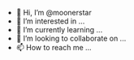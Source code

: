 - 👋 Hi, I’m @moonerstar
- 👀 I’m interested in ...
- 🌱 I’m currently learning ...
- 💞️ I’m looking to collaborate on ...
- 📫 How to reach me ...

<!---
moonerstar/moonerstar is a ✨ special ✨ repository because its `README.md` (this file) appears on your GitHub profile.
You can click the Preview link to take a look at your changes.
--->
